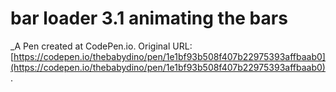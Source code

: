 # bar loader 3.1 animating the bars
 _A Pen created at CodePen.io. Original URL: [https://codepen.io/thebabydino/pen/1e1bf93b508f407b22975393affbaab0](https://codepen.io/thebabydino/pen/1e1bf93b508f407b22975393affbaab0).

 